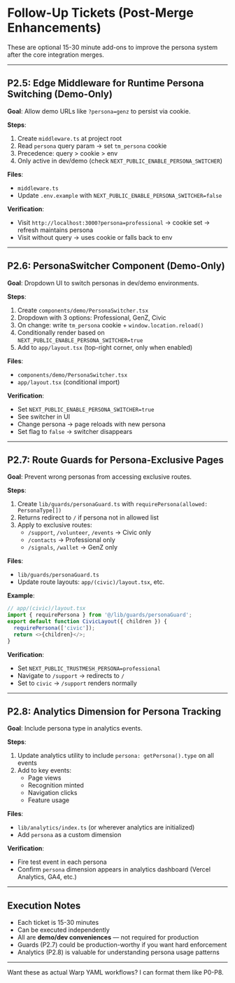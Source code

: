 # Follow-Up Tickets (Post-Merge Enhancements)

These are optional 15-30 minute add-ons to improve the persona system after the core integration merges.

---

## P2.5: Edge Middleware for Runtime Persona Switching (Demo-Only)

**Goal**: Allow demo URLs like `?persona=genz` to persist via cookie.

**Steps**:
1. Create `middleware.ts` at project root
2. Read `persona` query param → set `tm_persona` cookie
3. Precedence: query > cookie > env
4. Only active in dev/demo (check `NEXT_PUBLIC_ENABLE_PERSONA_SWITCHER`)

**Files**:
- `middleware.ts`
- Update `.env.example` with `NEXT_PUBLIC_ENABLE_PERSONA_SWITCHER=false`

**Verification**:
- Visit `http://localhost:3000?persona=professional` → cookie set → refresh maintains persona
- Visit without query → uses cookie or falls back to env

---

## P2.6: PersonaSwitcher Component (Demo-Only)

**Goal**: Dropdown UI to switch personas in dev/demo environments.

**Steps**:
1. Create `components/demo/PersonaSwitcher.tsx`
2. Dropdown with 3 options: Professional, GenZ, Civic
3. On change: write `tm_persona` cookie + `window.location.reload()`
4. Conditionally render based on `NEXT_PUBLIC_ENABLE_PERSONA_SWITCHER=true`
5. Add to `app/layout.tsx` (top-right corner, only when enabled)

**Files**:
- `components/demo/PersonaSwitcher.tsx`
- `app/layout.tsx` (conditional import)

**Verification**:
- Set `NEXT_PUBLIC_ENABLE_PERSONA_SWITCHER=true`
- See switcher in UI
- Change persona → page reloads with new persona
- Set flag to `false` → switcher disappears

---

## P2.7: Route Guards for Persona-Exclusive Pages

**Goal**: Prevent wrong personas from accessing exclusive routes.

**Steps**:
1. Create `lib/guards/personaGuard.ts` with `requirePersona(allowed: PersonaType[])`
2. Returns redirect to `/` if persona not in allowed list
3. Apply to exclusive routes:
   - `/support`, `/volunteer`, `/events` → Civic only
   - `/contacts` → Professional only
   - `/signals`, `/wallet` → GenZ only

**Files**:
- `lib/guards/personaGuard.ts`
- Update route layouts: `app/(civic)/layout.tsx`, etc.

**Example**:
```ts
// app/(civic)/layout.tsx
import { requirePersona } from '@/lib/guards/personaGuard';
export default function CivicLayout({ children }) {
  requirePersona(['civic']);
  return <>{children}</>;
}
```

**Verification**:
- Set `NEXT_PUBLIC_TRUSTMESH_PERSONA=professional`
- Navigate to `/support` → redirects to `/`
- Set to `civic` → `/support` renders normally

---

## P2.8: Analytics Dimension for Persona Tracking

**Goal**: Include persona type in analytics events.

**Steps**:
1. Update analytics utility to include `persona: getPersona().type` on all events
2. Add to key events:
   - Page views
   - Recognition minted
   - Navigation clicks
   - Feature usage

**Files**:
- `lib/analytics/index.ts` (or wherever analytics are initialized)
- Add `persona` as a custom dimension

**Verification**:
- Fire test event in each persona
- Confirm `persona` dimension appears in analytics dashboard (Vercel Analytics, GA4, etc.)

---

## Execution Notes

- Each ticket is 15-30 minutes
- Can be executed independently
- All are **demo/dev conveniences** — not required for production
- Guards (P2.7) could be production-worthy if you want hard enforcement
- Analytics (P2.8) is valuable for understanding persona usage patterns

---

Want these as actual Warp YAML workflows? I can format them like P0-P8.
